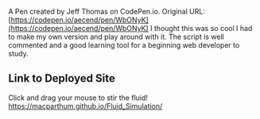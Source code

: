 A Pen created by Jeff Thomas on CodePen.io. Original URL: [https://codepen.io/aecend/pen/WbONyK](https://codepen.io/aecend/pen/WbONyK)
I thought this was so cool I had to make my own version and play around with it.  The script is well commented and a good learning tool for a beginning web developer to study.


## Link to Deployed Site
Click and drag your mouse to stir the fluid!
https://macparthum.github.io/Fluid_Simulation/
